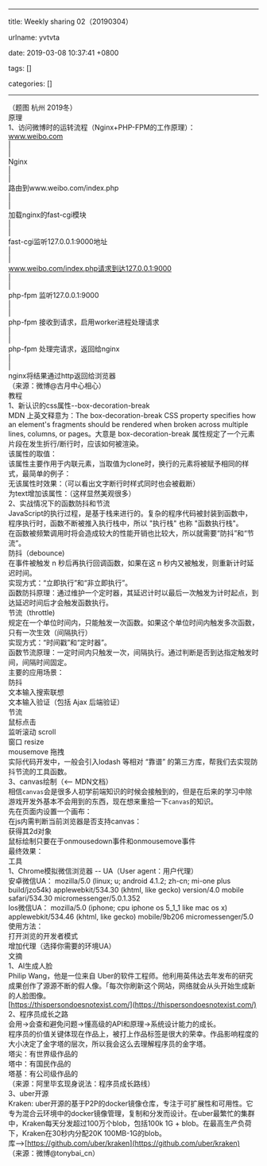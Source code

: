 
---

title: Weekly sharing 02（20190304）

urlname: yvtvta

date: 2019-03-08 10:37:41 +0800

tags: []

categories: []

---
（题图 杭州 2019冬）<br />原理<br />1、访问微博时的运转流程（Nginx+PHP-FPM的工作原理）：<br />www.weibo.com<br />|<br />|<br />Nginx<br />|<br />|<br />路由到www.weibo.com/index.php<br />|<br />|<br />加载nginx的fast-cgi模块<br />|<br />|<br />fast-cgi监听127.0.0.1:9000地址<br />|<br />|<br />www.weibo.com/index.php请求到达127.0.0.1:9000<br />|<br />|<br />php-fpm 监听127.0.0.1:9000<br />|<br />|<br />php-fpm 接收到请求，启用worker进程处理请求<br />|<br />|<br />php-fpm 处理完请求，返回给nginx<br />|<br />|<br />nginx将结果通过http返回给浏览器<br />（来源：微博@古月中心相心）<br />教程<br />1、新认识的css属性--box-decoration-break<br />MDN 上英文释意为：The box-decoration-break CSS property specifies how an element's fragments should be rendered when broken across multiple lines, columns, or pages。大意是 box-decoration-break 属性规定了一个元素片段在发生折行/断行时，应该如何被渲染。<br />该属性的取值：<br />该属性主要作用于内联元素，当取值为clone时，换行的元素将被赋予相同的样式，最简单的例子：<br />无该属性时效果：（可以看出文字断行时样式同时也会被截断）<br />为text增加该属性：（这样显然美观很多）<br />2、实战情况下的函数防抖和节流<br />JavaScript的执行过程，是基于栈来进行的。复杂的程序代码被封装到函数中，程序执行时，函数不断被推入执行栈中，所以 "执行栈" 也称 "函数执行栈"。<br />在函数被频繁调用时将会造成较大的性能开销也比较大，所以就需要“防抖”和“节流”。<br />防抖（debounce)<br />在事件被触发 n 秒后再执行回调函数，如果在这 n 秒内又被触发，则重新计时延迟时间。<br />实现方式：“立即执行”和“非立即执行”。<br />函数防抖原理：通过维护一个定时器，其延迟计时以最后一次触发为计时起点，到达延迟时间后才会触发函数执行。<br />节流（throttle)<br />规定在一个单位时间内，只能触发一次函数。如果这个单位时间内触发多次函数，只有一次生效（间隔执行）<br />实现方式：“时间戳”和“定时器”。<br />函数节流原理：一定时间内只触发一次，间隔执行。通过判断是否到达指定触发时间，间隔时间固定。<br />主要的应用场景：<br />防抖<br />文本输入搜索联想<br />文本输入验证（包括 Ajax 后端验证）<br />节流<br />鼠标点击<br />监听滚动 scroll<br />窗口 resize<br />mousemove 拖拽<br />实际代码开发中，一般会引入lodash 等相对 “靠谱” 的第三方库，帮我们去实现防抖节流的工具函数。<br />3、canvas绘制（<-- MDN文档）<br />相信`canvas`会是很多人初学前端知识的时候会接触到的，但是在后来的学习中除游戏开发外基本不会用到的东西，现在想来重拾一下`canvas`的知识。<br />先在页面内设置一个画布：<br />在js内需判断当前浏览器是否支持canvas：<br />获得其2d对象<br />鼠标绘制只要在于onmousedown事件和onmousemove事件<br />最终效果：<br />工具<br />1、Chrome模拟微信浏览器 -- UA（User agent：用户代理）<br />安卓微信UA： mozilla/5.0 (linux; u; android 4.1.2; zh-cn; mi-one plus build/jzo54k) applewebkit/534.30 (khtml, like gecko) version/4.0 mobile safari/534.30 micromessenger/5.0.1.352<br />Ios微信UA：  mozilla/5.0 (iphone; cpu iphone os 5_1_1 like mac os x) applewebkit/534.46 (khtml, like gecko) mobile/9b206 micromessenger/5.0<br />使用方法：<br />打开浏览的开发者模式<br />增加代理（选择你需要的环境UA）<br />文摘<br />1、AI生成人脸<br />Philip Wang，他是一位来自 Uber的软件工程师。他利用英伟达去年发布的研究成果创作了源源不断的假人像。「每次你刷新这个网站，网络就会从头开始生成新的人脸图像。<br />[https://thispersondoesnotexist.com/](https://thispersondoesnotexist.com/)<br />2、程序员成长之路<br />会用->会查和避免问题->懂高级的API和原理->系统设计能力的成长。<br />程序员的价值关键体现在作品上，被打上作品标签是很大的荣幸。作品影响程度的大小决定了金字塔的层次，所以我会这么去理解程序员的金字塔。<br />塔尖：有世界级作品的<br />塔中：有国民作品的<br />塔基：有公司级作品的<br />（来源：阿里毕玄现身说法：程序员成长路线）<br />3、uber开源<br />Kraken: uber开源的基于P2P的docker镜像仓库，专注于可扩展性和可用性。它专为混合云环境中的docker镜像管理，复制和分发而设计。在uber最繁忙的集群中，Kraken每天分发超过100万个blob，包括100k 1G + blob。在最高生产负荷下，Kraken在30秒内分配20K 100MB-1G的blob。<br />库-->[https://github.com/uber/kraken](https://github.com/uber/kraken)<br />（来源：微博@tonybai_cn）



